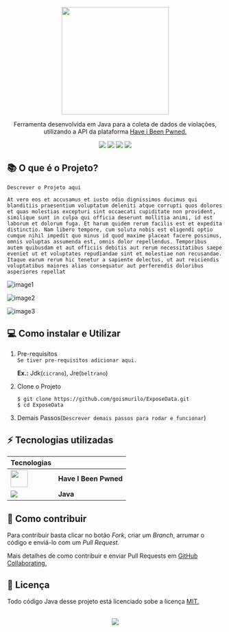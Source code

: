<div align="center">
    <img height="250px" src="https://user-images.githubusercontent.com/39069727/141044015-1096fb45-8d50-473c-bcfb-73a36bb2b8e5.png" />
    <p>Ferramenta desenvolvida em Java para a coleta de dados de violações, utilizando a API da plataforma <a href="https://haveibeenpwned.com/">Have i Been Pwned.</a></p>
    <img src="https://img.shields.io/badge/Java-ED8B00?style=for-the-badge&logo=java&logoColor=white"/>
    <img src="https://img.shields.io/badge/Maintained%3F-yes-green.svg"/>
    <img src="https://img.shields.io/badge/Ask%20me-anything-1abc9c.svg"/>
    <img src="https://badgen.net/badge/icon/eclipse?icon=eclipse&label"/>
</div>



## :books: O que é o Projeto?

 `Descrever o Projeto aqui`

 `At vero eos et accusamus et iusto odio dignissimos ducimus qui blanditiis praesentium voluptatum deleniti atque corrupti quos dolores et quas molestias excepturi sint occaecati cupiditate non provident, similique sunt in culpa qui officia deserunt mollitia animi, id est laborum et dolorum fuga. Et harum quidem rerum facilis est et expedita distinctio. Nam libero tempore, cum soluta nobis est eligendi optio cumque nihil impedit quo minus id quod maxime placeat facere possimus, omnis voluptas assumenda est, omnis dolor repellendus. Temporibus autem quibusdam et aut officiis debitis aut rerum necessitatibus saepe eveniet ut et voluptates repudiandae sint et molestiae non recusandae. Itaque earum rerum hic tenetur a sapiente delectus, ut aut reiciendis voluptatibus maiores alias consequatur aut perferendis doloribus asperiores repellat`
 

![image1](https://user-images.githubusercontent.com/39069727/141048024-367d1b16-60d5-4a15-aaa9-dbb9a68508ed.jpeg)

![image2](https://user-images.githubusercontent.com/39069727/141048124-5fcc3d71-796a-4cc4-b311-0a6e3ce55ef2.jpeg)

![image3](https://user-images.githubusercontent.com/39069727/141048169-8ae7cc72-5df2-43b7-9a34-21073bea28b0.jpeg)




## :computer: Como instalar e Utilizar

1. Pre-requisitos<br>
    `Se tiver pre-requisitos adicionar aqui.`

    **Ex.:** Jdk(`cicrano`), Jre(`beltrano`)

2. Clone o Projeto

    ``` Shell
    $ git clone https://github.com/goismurilo/ExposeData.git
    $ cd ExposeData
    ```

3. Demais Passos(`Descrever demais passos para rodar e funcionar`)

## :zap: Tecnologias utilizadas

Tecnologias     | ⠀⠀⠀⠀⠀
---------       | ------
<img height="40" src="https://scontent.fbps3-1.fna.fbcdn.net/v/t31.18172-8/23845810_1548684558558612_2279244806994446867_o.png?_nc_cat=100&ccb=1-5&_nc_sid=09cbfe&_nc_eui2=AeEsCZBtrl4_DzCP_u-W2TcYtLAfv2PQ-hu0sB-_Y9D6G28sKBGDtkeoCqAw2zx5E-HqZT9gkrKLLT3gqLMzemRw&_nc_ohc=DLzT3vfjZcIAX-1OJSP&_nc_ht=scontent.fbps3-1.fna&oh=1d681cdfe6667ca15d7b1af12b4a2965&oe=61AF2C12" /> | <strong>Have I Been Pwned</strong>
<img src="https://img.icons8.com/color/48/000000/java-coffee-cup-logo--v2.png"/> | <strong>Java</strong>

## :handshake: Como contribuir 

<p>Para contribuir basta clicar no botão <i>Fork</i>, criar um <i>Branch</i>, arrumar o código e enviá-lo com um <i>Pull Request.</i></p>
<p>
Mais detalhes de como contribuir e enviar Pull Requests em <a href="https://docs.github.com/en/pull-requests/collaborating-with-pull-requests">GitHub Collaborating.</a></p>

## :memo: Licença 

Todo código Java desse projeto está licenciado sobe a licença <a href="https://github.com/goismurilo/ExposeData/blob/main/LICENSE">MIT.</a>
<br>
<br>
<div align="center">
    <img src="http://ForTheBadge.com/images/badges/built-with-love.svg" />
</div>

